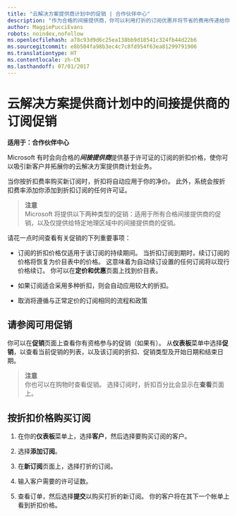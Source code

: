 ```yaml
---
title: "云解决方案提供商计划中的促销 | 合作伙伴中心"
description: "作为合格的间接提供商，你可以利用打折的订阅优惠并将节省的费用传递给你的客户。"
author: MaggiePucciEvans
robots: noindex,nofollow
ms.openlocfilehash: a78c93d9d6c25ea138bb9d18541c324fb44d22b6
ms.sourcegitcommit: e8b504fa98b3ec4c7c8fd954f63ea81299791906
ms.translationtype: HT
ms.contentlocale: zh-CN
ms.lasthandoff: 07/01/2017
---
```

# <a name="subscription-sales-promotions-for-indirect-providers-in-csp"></a>云解决方案提供商计划中的间接提供商的订阅促销

**适用于：合作伙伴中心**

<!--[FWLink: https://go.microsoft.com/fwlink/?linkid=852469]-->

Microsoft 有时会向合格的***间接提供商***提供基于许可证的订阅的折扣价格，使你可以吸引新客户并拓展你的云解决方案提供商计划业务。 

当你按折扣费率购买新订阅时，折扣将自动应用于你的净价。 此外，系统会按折扣费率添加你添加到折扣订阅的任何许可证。 

>**注意**<br>
Microsoft 将提供以下两种类型的促销：适用于所有合格间接提供商的促销，以及仅提供给特定地理区域中的间接提供商的促销。

请花一点时间查看有关促销的下列重要事项：

-   订阅的折扣价格仅适用于该订阅的持续期间。 当折扣订阅到期时，续订订阅的价格将恢复为价目表中的价格。 这意味着为自动续订设置的任何订阅将以现行价格续订。 你可以在**定价和优惠**页面上找到价目表。 

-   如果订阅适合采用多种折扣，则会自动应用较大的折扣。

-   取消将遵循与正常定价的订阅相同的流程和政策

## <a name="see-available-promotions"></a>请参阅可用促销

你可以在**促销**页面上查看你有资格参与的促销（如果有）。 从**仪表板**菜单中选择**促销**，以查看当前促销的列表，以及该订阅的折扣、促销类型及开始日期和结束日期。 

>**注意**<br>
你也可以在购物时查看促销。 选择订阅时，折扣百分比会显示在**查看**页面上。

## <a name="purchase-subscriptions-at-discounted-prices"></a>按折扣价格购买订阅

1. 在你的**仪表板**菜单上，选择**客户**，然后选择要购买订阅的客户。 

2. 选择**添加订阅**。

3. 在**新订阅**页面上，选择打折的订阅。

4. 输入客户需要的许可证数。 

5. 查看订单，然后选择**提交**以购买打折的新订阅。 你的客户将在其下一个帐单上看到折扣价格。  



